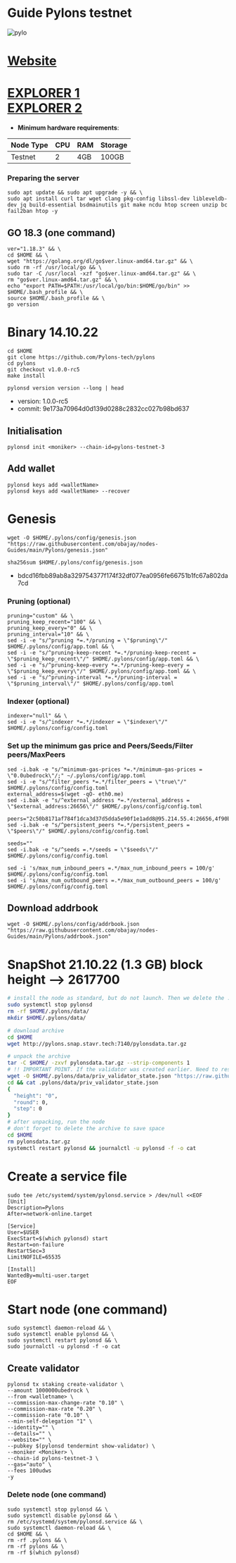 # Guide Pylons testnet
![pylo](https://user-images.githubusercontent.com/44331529/182419013-c3e5e07d-08de-4459-aa1c-88af51d6f340.png)

[Website](https://www.pylons.tech/home/)
=
[EXPLORER 1](https://pylons.explorers.guru/validators) \
[EXPLORER 2](https://wallet.pylons.tech/validators)
=
- **Minimum hardware requirements**:

| Node Type |CPU | RAM  | Storage  | 
|-----------|----|------|----------|
| Testnet   |   2| 4GB  | 100GB    |
### Preparing the server

    sudo apt update && sudo apt upgrade -y && \
    sudo apt install curl tar wget clang pkg-config libssl-dev libleveldb-dev jq build-essential bsdmainutils git make ncdu htop screen unzip bc fail2ban htop -y

## GO 18.3 (one command)
    ver="1.18.3" && \
    cd $HOME && \
    wget "https://golang.org/dl/go$ver.linux-amd64.tar.gz" && \
    sudo rm -rf /usr/local/go && \
    sudo tar -C /usr/local -xzf "go$ver.linux-amd64.tar.gz" && \
    rm "go$ver.linux-amd64.tar.gz" && \
    echo "export PATH=$PATH:/usr/local/go/bin:$HOME/go/bin" >> $HOME/.bash_profile && \
    source $HOME/.bash_profile && \
    go version

# Binary   14.10.22
```console 
cd $HOME
git clone https://github.com/Pylons-tech/pylons
cd pylons
git checkout v1.0.0-rc5
make install
```
`pylonsd version version --long | head`
+ version: 1.0.0-rc5
+ commit: 9e173a70964d0d139d0288c2832cc027b98bd637

## Initialisation
```console
pylonsd init <moniker> --chain-id=pylons-testnet-3
```
## Add wallet
```console
pylonsd keys add <walletName>
pylonsd keys add <walletName> --recover
```
# Genesis
```console
wget -O $HOME/.pylons/config/genesis.json "https://raw.githubusercontent.com/obajay/nodes-Guides/main/Pylons/genesis.json"

```

`sha256sum $HOME/.pylons/config/genesis.json`
- bdcd16fbb89ab8a329754377f174f32df077ea0956fe66751b1fc67a802da7cd

### Pruning (optional)
```
pruning="custom" && \
pruning_keep_recent="100" && \
pruning_keep_every="0" && \
pruning_interval="10" && \
sed -i -e "s/^pruning *=.*/pruning = \"$pruning\"/" $HOME/.pylons/config/app.toml && \
sed -i -e "s/^pruning-keep-recent *=.*/pruning-keep-recent = \"$pruning_keep_recent\"/" $HOME/.pylons/config/app.toml && \
sed -i -e "s/^pruning-keep-every *=.*/pruning-keep-every = \"$pruning_keep_every\"/" $HOME/.pylons/config/app.toml && \
sed -i -e "s/^pruning-interval *=.*/pruning-interval = \"$pruning_interval\"/" $HOME/.pylons/config/app.toml
```

### Indexer (optional)
```
indexer="null" && \
sed -i -e "s/^indexer *=.*/indexer = \"$indexer\"/" $HOME/.pylons/config/config.toml
```
### Set up the minimum gas price and Peers/Seeds/Filter peers/MaxPeers
```console
sed -i.bak -e "s/^minimum-gas-prices *=.*/minimum-gas-prices = \"0.0ubedrock\"/;" ~/.pylons/config/app.toml
sed -i -e "s/^filter_peers *=.*/filter_peers = \"true\"/" $HOME/.pylons/config/config.toml
external_address=$(wget -qO- eth0.me) 
sed -i.bak -e "s/^external_address *=.*/external_address = \"$external_address:26656\"/" $HOME/.pylons/config/config.toml

peers="2c50b8171af784f1dca3d37d5dda5e90f1e1add8@95.214.55.4:26656,4f90babf520599ffe606157b0151c4c9bc0ec23f@194.163.172.115:26666,ebecc93e7865036fbdf8d3d54a624941d6e41ba1@104.200.136.57:26656"
sed -i.bak -e "s/^persistent_peers *=.*/persistent_peers = \"$peers\"/" $HOME/.pylons/config/config.toml

seeds=""
sed -i.bak -e "s/^seeds =.*/seeds = \"$seeds\"/" $HOME/.pylons/config/config.toml

sed -i 's/max_num_inbound_peers =.*/max_num_inbound_peers = 100/g' $HOME/.pylons/config/config.toml
sed -i 's/max_num_outbound_peers =.*/max_num_outbound_peers = 100/g' $HOME/.pylons/config/config.toml
```

## Download addrbook
```console
wget -O $HOME/.pylons/config/addrbook.json "https://raw.githubusercontent.com/obajay/nodes-Guides/main/Pylons/addrbook.json"
```

# SnapShot 21.10.22 (1.3 GB) block height --> 2617700
```bash
# install the node as standard, but do not launch. Then we delete the .data directory and create an empty directory
sudo systemctl stop pylonsd
rm -rf $HOME/.pylons/data/
mkdir $HOME/.pylons/data/

# download archive
cd $HOME
wget http://pylons.snap.stavr.tech:7140/pylonsdata.tar.gz

# unpack the archive
tar -C $HOME/ -zxvf pylonsdata.tar.gz --strip-components 1
# !! IMPORTANT POINT. If the validator was created earlier. Need to reset priv_validator_state.json  !!
wget -O $HOME/.pylons/data/priv_validator_state.json "https://raw.githubusercontent.com/obajay/StateSync-snapshots/main/Canto/priv_validator_state.json"
cd && cat .pylons/data/priv_validator_state.json
{
  "height": "0",
  "round": 0,
  "step": 0
}
# after unpacking, run the node
# don't forget to delete the archive to save space
cd $HOME
rm pylonsdata.tar.gz
systemctl restart pylonsd && journalctl -u pylonsd -f -o cat
```


# Create a service file
```console
sudo tee /etc/systemd/system/pylonsd.service > /dev/null <<EOF
[Unit]
Description=Pylons
After=network-online.target

[Service]
User=$USER
ExecStart=$(which pylonsd) start
Restart=on-failure
RestartSec=3
LimitNOFILE=65535

[Install]
WantedBy=multi-user.target
EOF
```

# Start node (one command)
```console
sudo systemctl daemon-reload && \
sudo systemctl enable pylonsd && \
sudo systemctl restart pylonsd && \
sudo journalctl -u pylonsd -f -o cat
```

## Create validator
```
pylonsd tx staking create-validator \
--amount 1000000ubedrock \
--from <walletname> \
--commission-max-change-rate "0.10" \
--commission-max-rate "0.20" \
--commission-rate "0.10" \
--min-self-delegation "1" \
--identity="" \
--details="" \
--website="" \
--pubkey $(pylonsd tendermint show-validator) \
--moniker <Moniker> \
--chain-id pylons-testnet-3 \
--gas="auto" \
--fees 100udws
-y
```

### Delete node (one command)
```
sudo systemctl stop pylonsd && \
sudo systemctl disable pylonsd && \
rm /etc/systemd/system/pylonsd.service && \
sudo systemctl daemon-reload && \
cd $HOME && \
rm -rf .pylons && \
rm -rf pylons && \
rm -rf $(which pylonsd)
```

